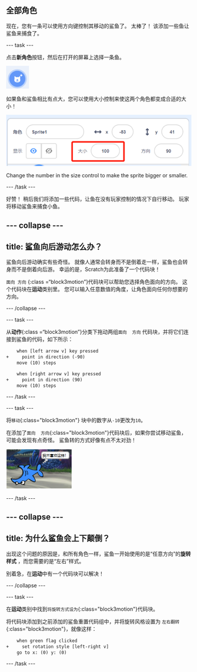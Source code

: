 ## 全部角色

现在，您有一条可以使用方向键控制其移动的鲨鱼了。 太棒了！ 该添加一些鱼让鲨鱼来捕食了。

\--- task \---

点击**新角色**按钮，然后在打开的屏幕上选择一条鱼。

![新角色按钮](images/spritesNewFromLibrary.png)

如果鱼和鲨鱼相比有点大，您可以使用大小控制来使这两个角色都变成合适的大小！

![角色大小控制](images/sprites2.png)

Change the number in the size control to make the sprite bigger or smaller.

\--- /task \---

好赞！ 稍后我们将添加一些代码，让鱼在没有玩家控制的情况下自行移动。 玩家将移动鲨鱼来捕食小鱼。

## \--- collapse \---

## title: 鲨鱼向后游动怎么办？

鲨鱼向后游动确实有些奇怪。 就像人通常会转身而不是倒着走一样，鲨鱼也会转身而不是倒着向后游。 幸运的是，Scratch为此准备了一个代码块！

`面向 方向` {:class =“block3motion”}代码块可以帮助您选择角色面向的方向。 这个代码块在**运动**类别里。 您可以输入任意数值的角度，让角色面向任何你想要的方向。

\--- /collapse \---

\--- task \---

从**动作**{:class =“block3motion”}分类下拖动两组`面向  方向` 代码块，并将它们连接到鲨鱼的代码，如下所示：

```blocks3
    when [left arrow v] key pressed
+     point in direction (-90)
    move (10) steps
```

```blocks3
    when [right arrow v] key pressed
+     point in direction (90)
    move (10) steps
```

\--- /task \---

\--- task \---

将`移动`{:class="block3motion"} 块中的数字从`-10`更改为`10`。

在添加了`面向  方向`{:class="block3motion"}代码块后，如果你尝试移动鲨鱼，可能会发现有点奇怪。 鲨鱼转的方式好像有点不太对劲！

![颠倒鲨鱼](images/spritesUpsideDown.png)

\--- /task \---

## \--- collapse \---

## title: 为什么鲨鱼会上下颠倒？

出现这个问题的原因是，和所有角色一样，鲨鱼一开始使用的是“任意方向”的**旋转样式** ，而您需要的是“左右”样式。

别着急，在**运动**中有一个代码块可以解决！

\--- /collapse \---

\--- task \---

在**运动**类别中找到`将旋转方式设为`{:class="block3motion"}代码块。

将代码块添加到之前添加的鲨鱼重置代码组中，并将旋转风格设置为 `左右翻转`{:class="block3motion"}，就像这样：

```blocks3
    when green flag clicked
+     set rotation style [left-right v]
    go to x: (0) y: (0)
```

\--- /task \---